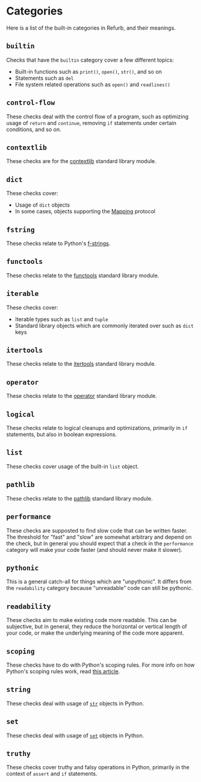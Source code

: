 # Categories

Here is a list of the built-in categories in Refurb, and their meanings.

## `builtin`

Checks that have the `builtin` category cover a few different topics:

* Built-in functions such as `print()`, `open()`, `str()`, and so on
* Statements such as `del`
* File system related operations such as `open()` and `readlines()`

## `control-flow`

These checks deal with the control flow of a program, such as optimizing usage
of `return` and `continue`, removing `if` statements under certain conditions,
and so on.

## `contextlib`

These checks are for the [contextlib](https://docs.python.org/3/library/contextlib.html)
standard library module.

## `dict`

These checks cover:

* Usage of `dict` objects
* In some cases, objects supporting the [Mapping](https://docs.python.org/3/library/collections.abc.html#collections.abc.Mapping) protocol

## `fstring`

These checks relate to Python's [f-strings](https://fstring.help/).

## `functools`

These checks relate to the [functools](https://docs.python.org/3/library/functools.html)
standard library module.

## `iterable`

These checks cover:

* Iterable types such as `list` and `tuple`
* Standard library objects which are commonly iterated over such as `dict` keys

## `itertools`

These checks relate to the [itertools](https://docs.python.org/3/library/itertools.html)
standard library module.

## `operator`

These checks relate to the [operator](https://docs.python.org/3/library/operator.html)
standard library module.

## `logical`

These checks relate to logical cleanups and optimizations, primarily in `if` statements,
but also in boolean expressions.

## `list`

These checks cover usage of the built-in `list` object.

## `pathlib`

These checks relate to the [pathlib](https://docs.python.org/3/library/pathlib.html)
standard library module.

## `performance`

These checks are supposted to find slow code that can be written faster. The threshold for
"fast" and "slow" are somewhat arbitrary and depend on the check, but in general you should
expect that a check in the `performance` category will make your code faster (and should never
make it slower).

## `pythonic`

This is a general catch-all for things which are "unpythonic". It differs from the
`readability` category because "unreadable" code can still be pythonic.

## `readability`

These checks aim to make existing code more readable. This can be subjective, but in general,
they reduce the horizontal or vertical length of your code, or make the underlying meaning
of the code more apparent.

## `scoping`

These checks have to do with Python's scoping rules. For more info on how Python's scoping
rules work, read [this article](https://realpython.com/python-scope-legb-rule/).

## `string`

These checks deal with usage of [`str`](https://docs.python.org/3/library/stdtypes.html#string-methods)
objects in Python.

## `set`

These checks deal with usage of [`set`](https://docs.python.org/3/tutorial/datastructures.html#sets)
objects in Python.

## `truthy`

These checks cover truthy and falsy operations in Python, primarily in the context of `assert` and `if`
statements.

